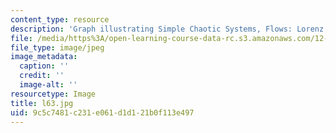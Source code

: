 ```yaml
---
content_type: resource
description: 'Graph illustrating Simple Chaotic Systems, Flows: Lorenz 63'
file: /media/https%3A/open-learning-course-data-rc.s3.amazonaws.com/12-990-prediction-and-predictability-in-the-atmosphere-and-oceans-spring-2003/9c5c7481c231e061d1d121b0f113e497_l63.jpg
file_type: image/jpeg
image_metadata:
  caption: ''
  credit: ''
  image-alt: ''
resourcetype: Image
title: l63.jpg
uid: 9c5c7481-c231-e061-d1d1-21b0f113e497
---
```

